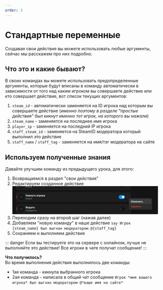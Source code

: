 ```yaml
---
order: 3
---
```


# Стандартные переменные

Создавая свои действия вы можете использовать любые аргументы, сейчас мы расскажем про них подробно.

## Что это и какие бывают?

В своих командах вы можете использовать предопределенные аргументы, которые будут вписаны в команду автоматически в зависимости от того над каким игроком вы совершаете действие или кто совершает действие, вот список текущих аргументов:

1. `steam_id` - автоматически заменяется на ID игрока над которым вы совершаете действие (*именно поэтому в разделе "простые действия" был кикнут именно тот игрок, на которого вы нажали*)
2. `steam_name` - заменяется на последнее имя игрока
3. `player_ip` - заменяется на последний IP игрока
4. `staff_steam_id` - заменяется на SteamID модератора который выполнил это действие
5. `staff_name` / `staff_tag` - заменяется на имя/тэг модератора на сайте

## Используем полученные знания

Давайте улучшим команду из предыдущего урока, для этого:
1. Возвращаемся в раздел "свои действия"
2. Редактируем созданное действие
![An image](/assets/images/edit-action.png)
3. Переходим сразу на второй шаг (нажав далее)
4. Добавляем "новую команду" в наше действие
`say Игрок {steam_name} был выгнан модератором @{staff_tag}`
5. Сохраняем и выполняем действие

::: danger
Если вы тестируете это на сервере с онлайном, лучше не выполняйте это действие! Все игроки в чате получат сообщение!
:::

**Что получилось?**  
Во время выполнения действия выполнилось две команды:
- 1ая команда - кикнула выбранного игрока
- 2ая команда - написала в общий чат сообщение `Игрок *имя вашего игрока* был выгнан модератором @*ваше имя на сайте*`